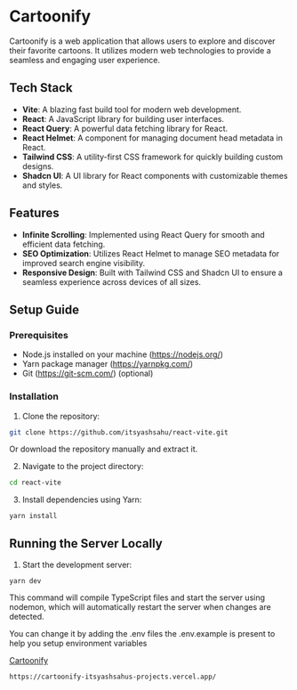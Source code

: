 # Cartoonify

Cartoonify is a web application that allows users to explore and discover their favorite cartoons. It utilizes modern web technologies to provide a seamless and engaging user experience.

## Tech Stack

- **Vite**: A blazing fast build tool for modern web development.
- **React**: A JavaScript library for building user interfaces.
- **React Query**: A powerful data fetching library for React.
- **React Helmet**: A component for managing document head metadata in React.
- **Tailwind CSS**: A utility-first CSS framework for quickly building custom designs.
- **Shadcn UI**: A UI library for React components with customizable themes and styles.

## Features

- **Infinite Scrolling**: Implemented using React Query for smooth and efficient data fetching.
- **SEO Optimization**: Utilizes React Helmet to manage SEO metadata for improved search engine visibility.
- **Responsive Design**: Built with Tailwind CSS and Shadcn UI to ensure a seamless experience across devices of all sizes.

## Setup Guide

### Prerequisites

- Node.js installed on your machine (https://nodejs.org/)
- Yarn package manager (https://yarnpkg.com/)
- Git (https://git-scm.com/) (optional)

### Installation

1. Clone the repository:

```bash
git clone https://github.com/itsyashsahu/react-vite.git
```

Or download the repository manually and extract it.

2. Navigate to the project directory:
``` bash
cd react-vite
```

3. Install dependencies using Yarn:
```
yarn install
```


## Running the Server Locally

1. Start the development server:
```
yarn dev
```

This command will compile TypeScript files and start the server using nodemon, which will automatically restart the server when changes are detected.

You can change it by adding the .env files the .env.example is present to help you setup environment variables



<a href="https://cartoonify-itsyashsahus-projects.vercel.app/" target="_blank">Cartoonify</a>

```bash
https://cartoonify-itsyashsahus-projects.vercel.app/
```



